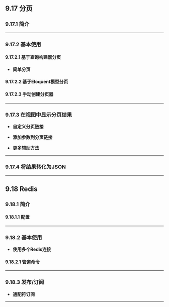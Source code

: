 ## 9.17 分页

### 9.17.1 简介


-----

### 9.17.2 基本使用

#### 9.17.2.1 基于查询构建器分页

* **简单分页**

#### 9.17.2.2 基于Eloquent模型分页

#### 9.17.2.3 手动创建分页器


-----

### 9.17.3 在视图中显示分页结果

* **自定义分页链接**

* **添加参数到分页链接**

* **更多辅助方法**


------

### 9.17.4 将结果转化为JSON



----

## 9.18 Redis

### 9.18.1 简介

#### 9.18.1.1 配置


-----

### 9.18.2 基本使用

* **使用多个Redis连接**

#### 9.18.2.1 管道命令

-----

### 9.18.3 发布/订阅

* **通配符订阅**


-----